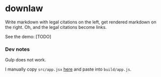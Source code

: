 # downlaw

Write markdown with legal citations on the left, get rendered markdown on the right. Oh, and the legal citations become links.

See the demo: [TODO]

### Dev notes

Gulp does not work. 

I manually copy `src/app.jsx` [here](http://facebook.github.io/react/jsx-compiler.html) and paste into `build/app.js`.